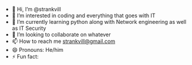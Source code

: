 - 👋 Hi, I’m @strankvill
- 👀 I’m interested in coding and everything that goes with IT
- 🌱 I’m currently learning python along with Network engineering as well as IT Security
- 💞️ I’m looking to collaborate on whatever
- 📫 How to reach me strankvill@gmail.com
- 😄 Pronouns: He/him
- ⚡ Fun fact: 

<!---
strankvill/strankvill is a ✨ special ✨ repository because its `README.md` (this file) appears on your GitHub profile.
You can click the Preview link to take a look at your changes.
--->
